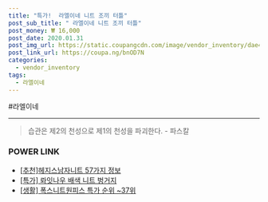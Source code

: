 ```yaml
--- 
title: "특가!  라엘이네 니트 조끼 터틀" 
post_sub_title: " 라엘이네 니트 조끼 터틀" 
post_money: ₩ 16,000 
post_date: 2020.01.31 
post_img_url: https://static.coupangcdn.com/image/vendor_inventory/dae4/68acab85a5d1c7b28489b3a51d13fca93028434fe505359157ef8101f4d2.jpg 
post_link_url: https://coupa.ng/bnOD7N 
categories: 
  - vendor_inventory 
tags: 
  - 라엘이네 
--- 
```

  #라엘이네 
<hr> 

> 습관은 제2의 천성으로 제1의 천성을 파괴한다. - 파스칼 


### POWER LINK

* <a href="https://blog.naver.com/fasyy4321/221785295306" target="_blank">[추천]헤지스남자니트 57가지 정보</a>
* <a href="https://blog.naver.com/sakai111/221792497692" target="_blank">[특가] 롸잇나우 배색 니트 벙거지</a>
* <a href="https://blog.naver.com/sakai111/221787488328" target="_blank"> [생활] 폭스니트원피스 특가 순위 ~37위</a>
